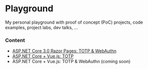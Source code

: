 # Playground

My personal playground with proof of concept (PoC) projects, code examples, project labs, dev talks, ...

### Content

- [ASP.NET Core 3.0 Razor Pages: TOTP & WebAuthn](src/aspnet-core-razor-pages-security-webauthn)
- [ASP.NET Core + Vue.js: TOTP](src/aspnet-core-vue-security-totp)
- ASP.NET Core + Vue.js: TOTP & WebAuthn (coming soon)
